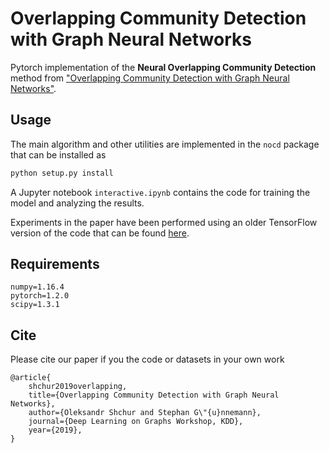 # Overlapping Community Detection with Graph Neural Networks

Pytorch implementation of the **Neural Overlapping Community Detection** method from
["Overlapping Community Detection with Graph Neural Networks"](arxiv.org).

## Usage
The main algorithm and other utilities are implemented in the `nocd` package that can be installed as
```bash
python setup.py install
```
A Jupyter notebook `interactive.ipynb` contains the code for training the model and analyzing the results.

Experiments in the paper have been performed using an older TensorFlow version of the code that can be found 
[here](https://figshare.com/s/30894e4172505d5dc070).

## Requirements
```
numpy=1.16.4
pytorch=1.2.0
scipy=1.3.1
```

## Cite
Please cite our paper if you the code or datasets in your own work
```
@article{
    shchur2019overlapping,
    title={Overlapping Community Detection with Graph Neural Networks},
    author={Oleksandr Shchur and Stephan G\"{u}nnemann},
    journal={Deep Learning on Graphs Workshop, KDD},
    year={2019},
}
```
